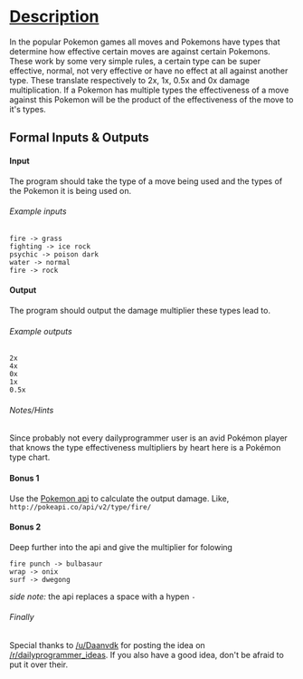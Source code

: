 # [Description](https://redd.it/5961a5)

In the popular Pokemon games all moves and Pokemons have types that determine 
how effective certain moves are against certain Pokemons. These work by some 
very simple rules, a certain type can be super effective, normal, not very 
effective or have no effect at all against another type. These translate 
respectively to 2x, 1x, 0.5x and 0x damage multiplication. If a Pokemon has 
multiple types the effectiveness of a move against this Pokemon will be the 
product of the effectiveness of the move to it's types.

## Formal Inputs & Outputs

#### Input

The program should take the type of a move being used and the types of the 
Pokemon it is being used on.

###### Example inputs
	fire -> grass
	fighting -> ice rock
	psychic -> poison dark
	water -> normal
	fire -> rock

#### Output

The program should output the damage multiplier these types lead to.

###### Example outputs
	2x
	4x
	0x
	1x
	0.5x

###### Notes/Hints

Since probably not every dailyprogrammer user is an avid Pokémon player that 
knows the type effectiveness multipliers by heart here is a Pokémon type chart.

#### Bonus 1

Use the [Pokemon api](https://pokeapi.co/) to calculate the output damage.
Like, `http://pokeapi.co/api/v2/type/fire/`

#### Bonus 2

Deep further into the api and give the multiplier for folowing
	
	fire punch -> bulbasaur
	wrap -> onix
	surf -> dwegong

_side note:_ the api replaces a space with a hypen `-`

###### Finally

Special thanks to [/u/Daanvdk](/u/Daanvdk) for posting the idea on 
[/r/dailyprogrammer_ideas](https://www.reddit.com/r/dailyprogrammer_ideas). If 
you also have a good idea, don't be afraid to put it over their.
